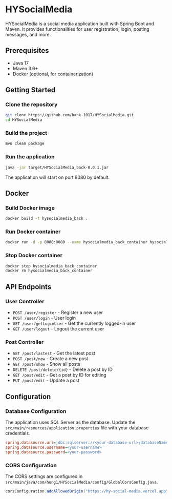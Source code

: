 # HYSocialMedia

HYSocialMedia is a social media application built with Spring Boot and Maven. It provides functionalities for user registration, login, posting messages, and more.

## Prerequisites

- Java 17
- Maven 3.6+
- Docker (optional, for containerization)

## Getting Started

### Clone the repository

```sh
git clone https://github.com/hank-1017/HYSocialMedia.git
cd HYSocialMedia
```

### Build the project

```sh
mvn clean package
```

### Run the application

```sh
java -jar target/HYSocialMedia_back-0.0.1.jar
```

The application will start on port 8080 by default.

## Docker

### Build Docker image

```sh
docker build -t hysocialmedia_back .
```

### Run Docker container

```sh
docker run -d -p 8080:8080 --name hysocialmedia_back_container hysocialmedia_back
```

### Stop Docker container

```sh
docker stop hysocialmedia_back_container
docker rm hysocialmedia_back_container
```

## API Endpoints

### User Controller

- `POST /user/register` - Register a new user
- `POST /user/login` - User login
- `GET /user/getLoginUser` - Get the currently logged-in user
- `GET /user/logout` - Logout the current user

### Post Controller

- `GET /post/lastest` - Get the latest post
- `POST /post/new` - Create a new post
- `GET /post/show` - Show all posts
- `DELETE /post/delete/{id}` - Delete a post by ID
- `GET /post/edit` - Get a post by ID for editing
- `PUT /post/edit` - Update a post

## Configuration

### Database Configuration

The application uses SQL Server as the database. Update the `src/main/resources/application.properties` file with your database credentials.

```ini
spring.datasource.url=jdbc:sqlserver://<your-database-url>;databaseName=HYSocialMediaDB;encrypt=true;trustServerCertificate=true
spring.datasource.username=<your-username>
spring.datasource.password=<your-password>
```

### CORS Configuration

The CORS settings are configured in `src/main/java/com/hung1/HYSocialMedia/config/GlobalCorsConfig.java`.

```java
corsConfiguration.addAllowedOrigin("https://hy-social-media.vercel.app");
```


